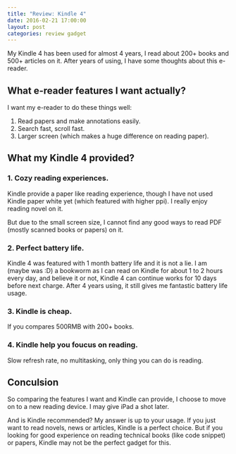 ```yaml
---
title: "Review: Kindle 4"
date: 2016-02-21 17:00:00
layout: post
categories: review gadget
---
```


My Kindle 4 has been used for almost 4 years, I read about 200+ books and 500+ articles
on it. After years of using, I have some thoughts about this e-reader.


## What e-reader features I want actually?

I want my e-reader to do these things well:

1. Read papers and make annotations easily.
1. Search fast, scroll fast.
1. Larger screen (which makes a huge difference on reading paper).


## What my Kindle 4 provided?

### 1. Cozy reading experiences.

Kindle provide a paper like reading experience, though I have not used Kindle
paper white yet (which featured with higher ppi). I really enjoy reading novel
on it.

But due to the small screen size, I cannot find any good ways to read PDF (mostly scanned books or papers)
on it.

### 2. Perfect battery life.

Kindle 4 was featured with 1 month battery life and it is not a lie.
I am (maybe was :D) a bookworm as I can read on Kindle for about 1 to 2 hours
every day, and believe it or not, Kindle 4 can continue works for 10 days before
next charge. After 4 years using, it still gives me fantastic battery life usage.

### 3. Kindle is cheap.

If you compares 500RMB with 200+ books.

### 4. Kindle help you foucus on reading.

Slow refresh rate, no multitasking, only thing you can do is reading.


## Conculsion

So comparing the features I want and Kindle can provide, I choose to move on to
a new reading device. I may give iPad a shot later.

And is Kindle recommended? My answer is up to your usage. If you just want to read
novels, news or articles, Kindle is a perfect choice. But if you looking for
good experience on reading technical books (like code snippet) or papers,
Kindle may not be the perfect gadget for this.
